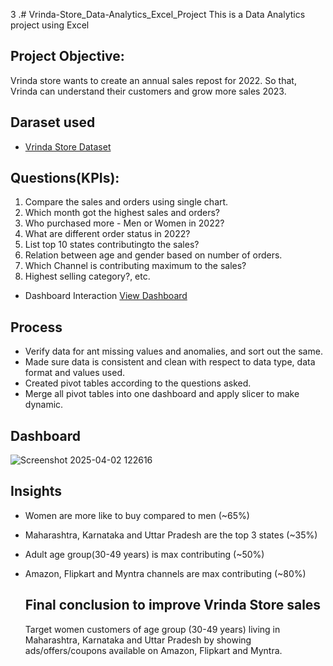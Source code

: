 3
.# Vrinda-Store_Data-Analytics_Excel_Project
This is a Data Analytics project using Excel

## Project Objective:
Vrinda store wants to create an annual sales repost for 2022. So that, Vrinda can understand their customers and grow more sales 2023.

## Daraset used
- <a href="https://github.com/Parna02/Vrinda-Store_Data-Analytics_Excel_Project/blob/main/Vrinda%20Store%20Data.xlsx">Vrinda Store Dataset</a>

## Questions(KPIs):
1. Compare the sales and orders using single chart.
2. Which month got the highest sales and orders?
3. Who purchased more - Men or Women in 2022?
4. What are different order status in 2022?
5. List top 10 states contributingto the sales?
6. Relation between age and gender based on number of orders.
7. Which Channel is contributing maximum to the sales?
8. Highest selling category?, etc.

- Dashboard Interaction <a href="https://github.com/Parna02/Vrinda-Store_Data-Analytics_Excel_Project/blob/main/Screenshot%202025-04-02%20122616.png">View Dashboard</a>

## Process
- Verify data for ant missing values and anomalies, and sort out the same.
- Made sure data is consistent and clean with respect to data type, data format and values used.
- Created pivot tables according to the questions asked.
- Merge all pivot tables into one dashboard and apply slicer to make dynamic.
  
## Dashboard

![Screenshot 2025-04-02 122616](https://github.com/user-attachments/assets/de0ff67d-2b83-4af7-901b-c91a283f1626)

## Insights
- Women are more like to buy compared to men (~65%)
- Maharashtra, Karnataka and Uttar Pradesh are the top 3 states (~35%)
- Adult age group(30-49 years) is max contributing (~50%)
- Amazon, Flipkart and Myntra channels are max contributing (~80%)

  ## Final conclusion to improve Vrinda Store sales
  Target women customers of age group (30-49 years) living in Maharashtra, Karnataka and Uttar Pradesh by showing ads/offers/coupons available on Amazon, Flipkart and Myntra.
